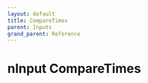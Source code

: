 ```yaml
---
layout: default
title: CompareTimes
parent: Inputs
grand_parent: Reference
---
```

# nInput CompareTimes